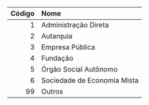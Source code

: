 | Código | Nome
| -----: | :-------------------------- |
| 1      | Administração Direta        |
| 2      | Autarquia                   |
| 3      | Empresa Pública             |
| 4      | Fundação                    |
| 5      | Órgão Social Autônomo       |
| 6      | Sociedade de Economia Mista |
| 99     | Outros                      |
